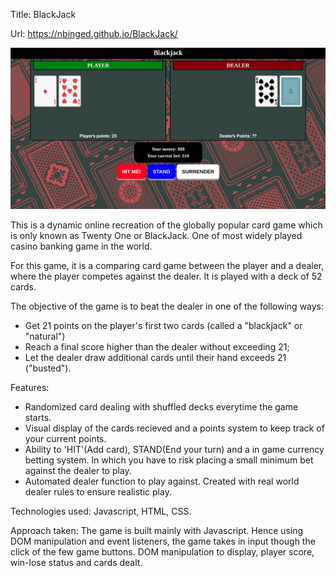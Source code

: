 Title: BlackJack

Url: https://nbinged.github.io/BlackJack/

<img src="images/screenshot.png">

This is a dynamic online recreation of the globally popular card game which is only known as Twenty One or BlackJack. One of most widely played casino banking game in the world. 

For this game, it is a comparing card game between the player and a dealer, where the player competes against the dealer. It is played with a deck of 52 cards.

The objective of the game is to beat the dealer in one of the following ways:
- Get 21 points on the player's first two cards (called a "blackjack" or "natural")
- Reach a final score higher than the dealer without exceeding 21;
- Let the dealer draw additional cards until their hand exceeds 21 ("busted").

Features: 
- Randomized card dealing with shuffled decks everytime the game starts.
- Visual display of the cards recieved and a points system to keep track of your current points.
- Ability to 'HIT'(Add card), STAND(End your turn) and a in game currency betting system. In which you have to risk placing a   small minimum bet against the dealer to play.
- Automated dealer function to play against. Created with real world dealer rules to ensure realistic play.

Technologies used:
Javascript, HTML, CSS.
 
Approach taken:
The game is built mainly with Javascript. Hence using DOM manipulation and event listeners, the game takes in input though the click of the few game buttons. DOM manipulation to display, player score, win-lose status and cards dealt.
